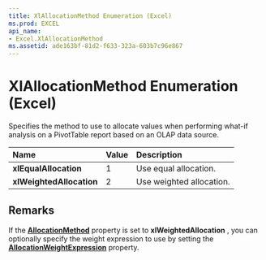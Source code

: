 ```yaml
---
title: XlAllocationMethod Enumeration (Excel)
ms.prod: EXCEL
api_name:
- Excel.XlAllocationMethod
ms.assetid: ade163bf-81d2-f633-323a-603b7c96e867
---
```



# XlAllocationMethod Enumeration (Excel)

Specifies the method to use to allocate values when performing what-if analysis on a PivotTable report based on an OLAP data source.



|**Name**|**Value**|**Description**|
|:-----|:-----|:-----|
| **xlEqualAllocation**|1|Use equal allocation.|
| **xlWeightedAllocation**|2|Use weighted allocation.|

## Remarks

If the  **[AllocationMethod](pivottable-allocationmethod-property-excel.md)** property is set to **xlWeightedAllocation** , you can optionally specify the weight expression to use by setting the **[AllocationWeightExpression](pivottable-allocationweightexpression-property-excel.md)** property.


